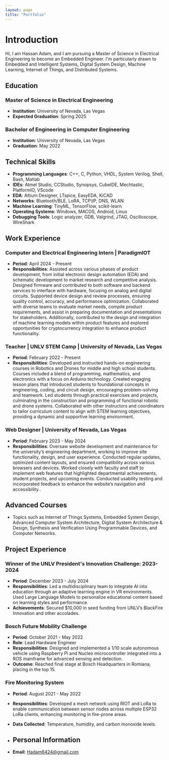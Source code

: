 ```yaml
---
layout: page
title: "Portfolio"
---
```

# Introduction 
Hi, I am Hassan Adam, and I am pursuing a Master of Science in Electrical Engineering to become an Embedded Engineer. I'm particularly drawn to Embedded and Intelligent Systems, Digital System Design, Machine Learning, Internet of Things, and Distributed Systems.

## Education
### Master of Science in Electrical Engineering
- **Institution**: University of Nevada, Las Vegas
- **Expected Graduation**: Spring 2025

### Bachelor of Engineering in Computer Engineering
- **Institution**: University of Nevada, Las Vegas
- **Graduation**: May 2022

## Technical Skills
- **Programming Languages**: C++, C, Python, VHDL, System Verilog, Shell, Bash, Matlab
- **IDEs**: Atmel Studio, CCStudio, Synopsys, CubeIDE, Mechtastic, PlatformIO, VScode
- **EDA**: Altium Designer, LTspice, EasyEDA, KiCAD
- **Networks**: Bluetooth/BLE, LoRA, TCP\IP, DNS, WLAN
- **Machine Learning**: TinyML, TensorFlow, scikit-learn
- **Operating Systems**: Windows, MACOS, Android, Linux 
- **Debugging Tools**: Logic analyzer, GDB, Valgrind, JTAG, Oscilloscope, WireShark

## Work Experience
### Computer and Electrical Engineering Intern | ParadigmIOT
- **Period**: April 2024 - Present
- **Responsibilities**: Assisted across various phases of product development, from initial electronic design automation (EDA) and schematic development to market research and competitive analysis. Designed firmware and contributed to both software and backend services to interface with hardware, focusing on analog and digital circuits. Supported device design and review processes, ensuring quality control, accuracy, and performance optimization. Collaborated with diverse teams to evaluate market needs, compile product requirements, and assist in preparing documentation and presentations for stakeholders. Additionally, contributed to the design and integration of machine learning models within product features and explored opportunities for cryptocurrency integration to enhance product functionality.

### Teacher | UNLV STEM Camp | University of Nevada, Las Vegas
- **Period**: February 2022 - Present
- **Responsibilities**: Developed and instructed hands-on engineering courses in Robotics and Drones for middle and high school students. Courses included a blend of programming, mathematics, and electronics with a focus on Arduino technology. Created engaging lesson plans that introduced students to foundational concepts in engineering, coding, and circuit design, encouraging problem-solving and teamwork. Led students through practical exercises and projects, culminating in the construction and programming of functional robotic and drone systems. Collaborated with other instructors and coordinators to tailor curriculum content to align with STEM learning objectives, providing a dynamic and supportive learning environment.

### Web Designer | University of Nevada, Las Vegas
- **Period**: February 2023 - May 2024
- **Responsibilities**: Oversaw website development and maintenance for the university’s engineering department, working to improve site functionality, design, and user experience. Conducted regular updates, optimized content layouts, and ensured compatibility across various browsers and devices. Worked closely with faculty and staff to implement web features that highlighted departmental achievements, student projects, and upcoming events. Conducted usability testing and incorporated feedback to enhance the website’s navigation and accessibility..

## Advanced Courses
- Topics such as Internet of Things Systems, Embedded System Design, Advanced Computer System Architecture, Digital System Architecture & Design, Synthesis and Verification Using Programmable Devices, and Computer Networks.

## Project Experience
### Winner of the UNLV President's Innovation Challenge: 2023-2024
- **Period**: December 2023 - July 2024
- **Responsibilities**: Led a multidisciplinary team to integrate AI into education through an adaptive learning engine in VR environments. Used Large Language Models to personalize educational content based on learning styles and performance. 
- **Achievements**: Secured $10,000 in seed funding from UNLV’s BlackFire Innovation and other accolades.

### Bosch Future Mobility Challenge
- **Period**: October 2021 - May 2022
- **Role**: Lead Hardware Engineer
- **Responsibilities**: Designed and implemented a 1/10 scale autonomous vehicle using Raspberry Pi and Nucleo microcontroller integrated into a ROS mainframe for advanced sensing and detection.
- **Outcome**: Reached final stage at Bosch Headquarters in Romiana, placing in the top 15.

### Fire Monitoring System
- **Period**: August 2021 - May 2022
- **Responsibilities**: Developed a mesh network using RIOT and LoRa to enable communication between sensor nodes across multiple ESP32 LoRa clients, enhancing monitoring in fire-prone areas.
- **Data Collected**: Temperature, humidity, and carbon monoxide levels.


- ## Personal Information
- **Email**: [Hadam6424@gmail.com](mailto:Hadam6424@gmail.com)